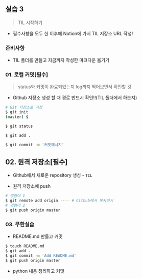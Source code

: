 ## 실습 3

> TIL 시작하기

* 필수사항을 모두 한 이후에 Notion에 가서 TIL 저장소 URL 작성!



### 준비사항

* TIL 폴더를 만들고 지금까지 작성한 마크다운  옮기기

### 01. 로컬 커밋[필수]

> status와 커밋이 완료되었는지 log까지 찍어보면서 확인할 것

* Github 저장소 생성 할 때 경로 반드시 확인!!(TIL 폴더에서 하는지)

```bash
# Git 저장소로 지정
$ git init
(master) $
```

```bash
$ git status
```

```bash
$ git add .
```

``` bash
$ git commit -m '커밋메시지'
```



## 02. 원격 저장소[필수]

* Github에서 새로운 repository 생성 - `TIL` 

* 원격 저장소에 push

```bash
# 명령어 1
$ git remote add origin ---- # Github에서 복사하기
# 명령어 2
$ git push origin master
```

### 03. 무한실습

* README.md 만들고 커밋

``` bash
$ touch README.md
$ git add .
$ git commit -m 'Add README.md'
$ git push origin master
```

* python 내용 정리하고 커밋


